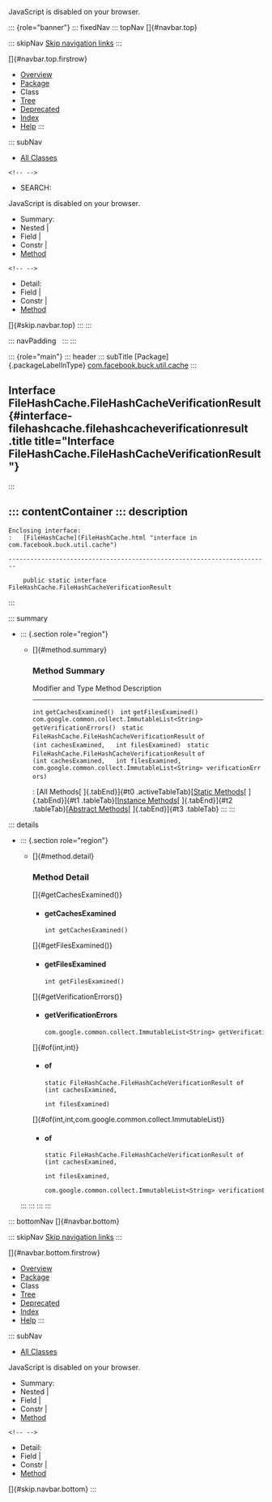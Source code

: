 <div>

JavaScript is disabled on your browser.

</div>

::: {role="banner"}
::: fixedNav
::: topNav
[]{#navbar.top}

::: skipNav
[Skip navigation links](#skip.navbar.top "Skip navigation links")
:::

[]{#navbar.top.firstrow}

-   [Overview](../../../../../index.html)
-   [Package](package-summary.html)
-   Class
-   [Tree](package-tree.html)
-   [Deprecated](../../../../../deprecated-list.html)
-   [Index](../../../../../index-all.html)
-   [Help](../../../../../help-doc.html)
:::

::: subNav
-   [All Classes](../../../../../allclasses.html)

```{=html}
<!-- -->
```
-   SEARCH:

<div>

<div>

JavaScript is disabled on your browser.

</div>

</div>

<div>

-   Summary: 
-   Nested \| 
-   Field \| 
-   Constr \| 
-   [Method](#method.summary)

```{=html}
<!-- -->
```
-   Detail: 
-   Field \| 
-   Constr \| 
-   [Method](#method.detail)

</div>

[]{#skip.navbar.top}
:::
:::

::: navPadding
 
:::
:::

::: {role="main"}
::: header
::: subTitle
[Package]{.packageLabelInType} [com.facebook.buck.util.cache](package-summary.html)
:::

## Interface FileHashCache.FileHashCacheVerificationResult {#interface-filehashcache.filehashcacheverificationresult .title title="Interface FileHashCache.FileHashCacheVerificationResult"}
:::

::: contentContainer
::: description
-   

    Enclosing interface:
    :   [FileHashCache](FileHashCache.html "interface in com.facebook.buck.util.cache")

    ------------------------------------------------------------------------

        public static interface FileHashCache.FileHashCacheVerificationResult
:::

::: summary
-   ::: {.section role="region"}
    -   []{#method.summary}

        ### Method Summary

          Modifier and Type                                        Method                                                                                                                Description
          -------------------------------------------------------- --------------------------------------------------------------------------------------------------------------------- -------------
          `int`                                                    `getCachesExamined()`                                                                                                  
          `int`                                                    `getFilesExamined()`                                                                                                   
          `com.google.common.collect.ImmutableList<String>`        `getVerificationErrors()`                                                                                              
          `static FileHashCache.FileHashCacheVerificationResult`   `of​(int cachesExamined,   int filesExamined)`                                                                          
          `static FileHashCache.FileHashCacheVerificationResult`   `of​(int cachesExamined,   int filesExamined,   com.google.common.collect.ImmutableList<String> verificationErrors)`    

          : [All Methods[ ]{.tabEnd}]{#t0 .activeTableTab}[[Static
          Methods](javascript:show(1);)[ ]{.tabEnd}]{#t1
          .tableTab}[[Instance
          Methods](javascript:show(2);)[ ]{.tabEnd}]{#t2
          .tableTab}[[Abstract
          Methods](javascript:show(4);)[ ]{.tabEnd}]{#t3 .tableTab}
    :::
:::

::: details
-   ::: {.section role="region"}
    -   []{#method.detail}

        ### Method Detail

        []{#getCachesExamined()}

        -   #### getCachesExamined

            ``` methodSignature
            int getCachesExamined()
            ```

        []{#getFilesExamined()}

        -   #### getFilesExamined

            ``` methodSignature
            int getFilesExamined()
            ```

        []{#getVerificationErrors()}

        -   #### getVerificationErrors

            ``` methodSignature
            com.google.common.collect.ImmutableList<String> getVerificationErrors()
            ```

        []{#of(int,int)}

        -   #### of

            ``` methodSignature
            static FileHashCache.FileHashCacheVerificationResult of​(int cachesExamined,
                                                                    int filesExamined)
            ```

        []{#of(int,int,com.google.common.collect.ImmutableList)}

        -   #### of

            ``` methodSignature
            static FileHashCache.FileHashCacheVerificationResult of​(int cachesExamined,
                                                                    int filesExamined,
                                                                    com.google.common.collect.ImmutableList<String> verificationErrors)
            ```
    :::
:::
:::
:::

::: bottomNav
[]{#navbar.bottom}

::: skipNav
[Skip navigation links](#skip.navbar.bottom "Skip navigation links")
:::

[]{#navbar.bottom.firstrow}

-   [Overview](../../../../../index.html)
-   [Package](package-summary.html)
-   Class
-   [Tree](package-tree.html)
-   [Deprecated](../../../../../deprecated-list.html)
-   [Index](../../../../../index-all.html)
-   [Help](../../../../../help-doc.html)
:::

::: subNav
-   [All Classes](../../../../../allclasses.html)

<div>

<div>

JavaScript is disabled on your browser.

</div>

</div>

<div>

-   Summary: 
-   Nested \| 
-   Field \| 
-   Constr \| 
-   [Method](#method.summary)

```{=html}
<!-- -->
```
-   Detail: 
-   Field \| 
-   Constr \| 
-   [Method](#method.detail)

</div>

[]{#skip.navbar.bottom}
:::
